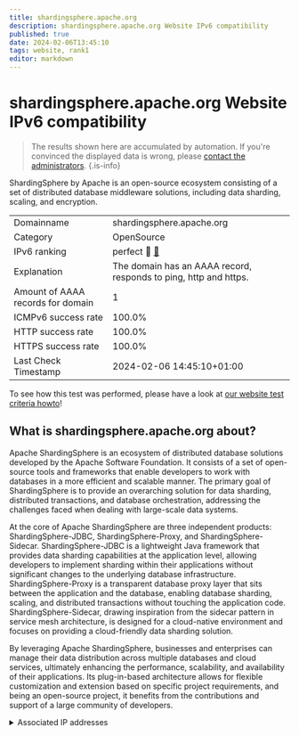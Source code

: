 ```yaml
---
title: shardingsphere.apache.org
description: shardingsphere.apache.org Website IPv6 compatibility
published: true
date: 2024-02-06T13:45:10
tags: website, rank1
editor: markdown
---
```


# shardingsphere.apache.org Website IPv6 compatibility

> The results shown here are accumulated by automation. If you're convinced the displayed data is wrong, please [contact the administrators](/howto/chat). 
{.is-info}

ShardingSphere by Apache is an open-source ecosystem consisting of a set of distributed database middleware solutions, including data sharding, scaling, and encryption.


|   |   |
| - | - |
| Domainname | shardingsphere.apache.org
| Category | OpenSource |
| IPv6 ranking | perfect :1st_place_medal: [🔗](/howto/ranking) |
| Explanation | The domain has an AAAA record, responds to ping, http and https. |
| Amount of AAAA records for domain | 1 |
| ICMPv6 success rate | 100.0%|
| HTTP success rate | 100.0% |
| HTTPS success rate | 100.0% |
| Last Check Timestamp | 2024-02-06 14:45:10+01:00 |

To see how this test was performed, please have a look at [our website test criteria howto](/howto/testcriteria/website)!


## What is shardingsphere.apache.org about?
Apache ShardingSphere is an ecosystem of distributed database solutions developed by the Apache Software Foundation. It consists of a set of open-source tools and frameworks that enable developers to work with databases in a more efficient and scalable manner. The primary goal of ShardingSphere is to provide an overarching solution for data sharding, distributed transactions, and database orchestration, addressing the challenges faced when dealing with large-scale data systems.

At the core of Apache ShardingSphere are three independent products: ShardingSphere-JDBC, ShardingSphere-Proxy, and ShardingSphere-Sidecar. ShardingSphere-JDBC is a lightweight Java framework that provides data sharding capabilities at the application level, allowing developers to implement sharding within their applications without significant changes to the underlying database infrastructure. ShardingSphere-Proxy is a transparent database proxy layer that sits between the application and the database, enabling database sharding, scaling, and distributed transactions without touching the application code. ShardingSphere-Sidecar, drawing inspiration from the sidecar pattern in service mesh architecture, is designed for a cloud-native environment and focuses on providing a cloud-friendly data sharding solution.

By leveraging Apache ShardingSphere, businesses and enterprises can manage their data distribution across multiple databases and cloud services, ultimately enhancing the performance, scalability, and availability of their applications. Its plug-in-based architecture allows for flexible customization and extension based on specific project requirements, and being an open-source project, it benefits from the contributions and support of a large community of developers.



<details>
<summary>Associated IP addresses</summary>

2a04:4e42::644

</details>
